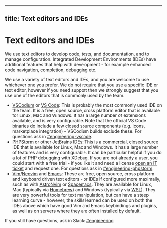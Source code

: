 ______________________________________________________________________

## title: Text editors and IDEs

# Text editors and IDEs

We use text editors to develop code, tests, and documentation, and to manage configuration. Integrated Development Environments (IDEs) have additional features that help with development - for example enhanced code navigation, completion, debugging etc.

We use a variety of text editors and IDEs, and you are welcome to use whichever one you prefer. We do not require that you use a specific IDE or text editor, however if you need support then we strongly suggest that you use one of the editors that is commonly used by the team.

- [VSCodium](https://vscodium.com/) or [VS Code](https://code.visualstudio.com/): This is probably the most commonly used IDE on the team. It is a free, open source, cross platform editor that is available for Linux, Mac and Windows. It has a large number of extensions available, and is very configurable. Note that the official VS Code binaries do include a few closed source components (e.g. icons, marketplace integration) - VSCodium builds exclude these. For questions ask in [#engineering-vscode](https://civicactions.slack.com/messages/engineering-vscode/).
- [PHPStorm](https://www.jetbrains.com/phpstorm/) or other JetBrains IDEs: This is a commercial, closed source IDE that is available for Linux, Mac and Windows. It has a large number of features and is very configurable. It can be particular helpful if you do a lot of PHP debugging with XDebug. If you are not already a user, you could start with a free trial - if you like it and need a license [open an IT ticket](../../common-practices-tools/software-and-support/README.md) and request one. For questions ask in [#engineering-phpstorm](https://civicactions.slack.com/messages/engineering-phpstorm/).
- [Vim](http://www.vim.org/)/[Neovim](https://neovim.io/) and [Emacs](https://www.gnu.org/software/emacs/): These are free, open source, cross platform and keyboard driven text editors - or IDEs if configured more maximally, such as with [AstroNvim](https://astronvim.com/) or [Spacemacs](https://www.spacemacs.org/). They are available for Linux, Mac (typically via [Homebrew](http://brew.sh/)) and Windows (typically via [WSL](https://learn.microsoft.com/en-us/windows/wsl/install)). They are very powerful tools for text manipulation, but can have a steep learning curve - however, the skills learned can be used on both the IDEs above which have good Vim and Emacs keybindings and plugins, as well as on servers where they are often installed by default.

If you still have questions, ask in Slack: [#engineering](https://civicactions.slack.com/messages/engineering/)
